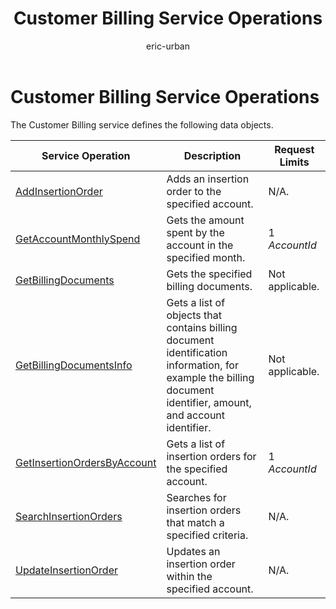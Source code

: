 ﻿---
title: Customer Billing Service Operations
ms.service: bing-ads-customer-billing
ms.topic: article
author: eric-urban
ms.author: eur
---
# Customer Billing Service Operations
The Customer Billing service defines the following data objects.

|Service Operation|Description|Request Limits|
|---|---|---|
|[AddInsertionOrder](addinsertionorder.md)|Adds an insertion order to the specified account.|N/A.|
|[GetAccountMonthlySpend](getaccountmonthlyspend.md)|Gets the amount spent by the account in the specified month.|1 *AccountId*|
|[GetBillingDocuments](getbillingdocuments.md)|Gets the specified billing documents.|Not applicable.|
|[GetBillingDocumentsInfo](getbillingdocumentsinfo.md)|Gets a list of objects that contains billing document identification information, for example the billing document identifier, amount, and account identifier.|Not applicable.|
|[GetInsertionOrdersByAccount](getinsertionordersbyaccount.md)|Gets a list of insertion orders for the specified account.|1 *AccountId*|
|[SearchInsertionOrders](searchinsertionorders.md)|Searches for insertion orders that match a specified criteria.|N/A.|
|[UpdateInsertionOrder](updateinsertionorder.md)|Updates an insertion order within the specified account.|N/A.|
